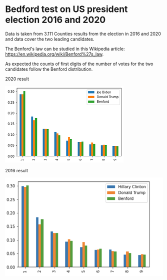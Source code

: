 # Bedford test on US president election 2016 and 2020

Data is taken from 3.111 Counties results from the election in 2016 and 2020 and data cover the two leading candidates.

The Benford's law can be studied in this Wikipedia article: https://en.wikipedia.org/wiki/Benford%27s_law.

As expected the counts of first digits of the number of votes for the two candidates follow the Benford distribution.

2020 result

![](https://github.com/henrikbol/benford_elec/blob/main/chart_2020.png "Benford chart 2016")

2016 result

![](https://github.com/henrikbol/benford_elec/blob/main/chart_2016.png "Benford chart 2020")
